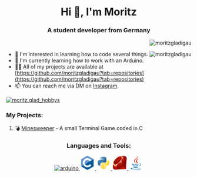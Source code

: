 <h1 align="center">Hi 👋, I'm Moritz</h1>
<h3 align="center">A student developer from Germany</h3>

<p align="right"> <img src="https://komarev.com/ghpvc/?username=moritzgladigau&label=Profile%20views&color=0e75b6&style=flat" alt="moritzgladigau" /> </p>

<p><img align="right" src="https://github-readme-stats.vercel.app/api/top-langs?username=moritzgladigau&show_icons=true&locale=en&layout=compact" alt="moritzgladigau" /></p>

- 👀 I'm interested in learning how to code several things.
- 🌱 I'm currently learning how to work with an Arduino.
- 👨‍💻 All of my projects are available at [https://github.com/moritzgladigau?tab=repositories](https://github.com/moritzgladigau?tab=repositories)
- 📫 You can reach me via DM on [Instagram](https://www.instagram.com/moritz.glad_hobbys/).


<a href="https://instagram.com/moritz.glad_hobbys" target="blank"><img align="center" src="https://raw.githubusercontent.com/rahuldkjain/github-profile-readme-generator/master/src/images/icons/Social/instagram.svg" alt="moritz.glad_hobbys" height="30" width="40" /></a>
</p>


### My Projects:
1. 💣 [Minesweeper](https://github.com/moritzgladigau/Minesweeper.git) - A small Terminal Game coded in C

<h3 align="center">Languages and Tools:</h3>
<p align="center"> <a href="https://www.arduino.cc/" target="_blank" rel="noreferrer"> <img src="https://cdn.worldvectorlogo.com/logos/arduino-1.svg" alt="arduino" width="40" height="40"/> </a> 
<a href="https://www.cprogramming.com/" target="_blank" rel="noreferrer"> <img src="https://raw.githubusercontent.com/devicons/devicon/master/icons/c/c-original.svg" alt="c" width="40" height="40"/> </a> 
<a href="https://www.python.org" target="_blank" rel="noreferrer"> <img src="https://raw.githubusercontent.com/devicons/devicon/master/icons/python/python-original.svg" alt="python" width="40" height="40"/> </a>
<a href="https://www.ruby-lang.org/en/" target="_blank" rel="noreferrer"> <img src="https://raw.githubusercontent.com/devicons/devicon/master/icons/ruby/ruby-original.svg" alt="ruby" width="40" height="40"/> </a> 
<a href="https://www.java.com" target="_blank" rel="noreferrer"> <img src="https://raw.githubusercontent.com/devicons/devicon/master/icons/java/java-original.svg" alt="java" width="40" height="40"/> </a>
</p>


<!--
- 👋 Hi, I’m @moritzgladigau
- 👀 I’m interested in ...
- 🌱 I’m currently learning ...
- 💞️ I’m looking to collaborate on ...
- 📫 How to reach me ...
--->
<!---
moritzgladigau/moritzgladigau is a ✨ special ✨ repository because its `README.md` (this file) appears on your GitHub profile.
You can click the Preview link to take a look at your changes.
--->
